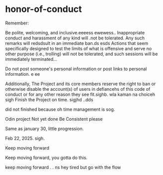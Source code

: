 # honor-of-conduct
Remember:

Be polite, welcoming, and inclusive.eeeess
ewewess..
Inappropriate conduct and harassment of any kind will .not be tolerated. Any such remarks will redsdsult in an immediate ban.ds
esds
Actions that seem specifically designed to test the limits of what is offensive and serve no other purpose (i.e., trolling) will not be tolerated, and such sessions will be immediately terminated...

Do not post someone's personal information or post links to personal information. e ee 

Additionally, The Project and its core members reserve the right to ban or otherwise disable the account(s) of users in defiancehs of this code of conduct or for any other reason they see fit.sighb.
 wla kaman na choiceh
sigh
Finish the Project on time.  sigjhd
..dds

did not finished because oh time management is sog.



Odin project
Not yet done
Be Consistent please

Same as january 30, little progression.

Feb 22, 2025. sigh.


Keep moving forward

Keep moving forward, you gotta do this.

keep moving forward . . ns
hey
tired but go with the flow 
